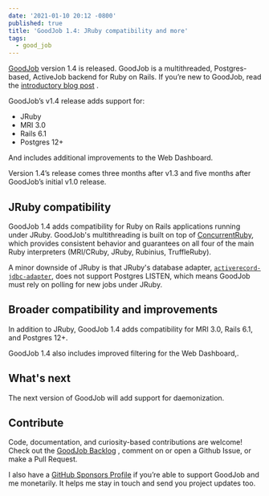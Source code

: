 ```yaml
---
date: '2021-01-10 20:12 -0800'
published: true
title: 'GoodJob 1.4: JRuby compatibility and more'
tags:
  - good_job
---
```

[GoodJob](https://github.com/bensheldon/good_job)  version 1.4 is released. GoodJob is a multithreaded, Postgres-based, ActiveJob backend for Ruby on Rails. If you’re new to GoodJob, read the  [introductory blog post](https://island94.org/2020/07/introducing-goodjob-1-0) .

GoodJob’s v1.4 release adds support for:

- JRuby
- MRI 3.0
- Rails 6.1
- Postgres 12+

And includes additional improvements to the Web Dashboard.

Version 1.4’s release comes three months after v1.3 and five months after GoodJob’s initial v1.0 release.

## JRuby compatibility
GoodJob 1.4 adds compatibility for Ruby on Rails applications running under JRuby. GoodJob's multithreading is built on top of [ConcurrentRuby](https://github.com/ruby-concurrency/concurrent-ruby), which provides consistent behavior and guarantees on all four of the main Ruby interpreters (MRI/CRuby, JRuby, Rubinius, TruffleRuby). 

A minor downside of JRuby is that JRuby's database adapter, [`activerecord-jdbc-adapter`](https://github.com/jruby/activerecord-jdbc-adapter), does not support Postgres LISTEN, which means GoodJob must rely on polling for new jobs under JRuby.

## Broader compatibility and improvements
In addition to JRuby, GoodJob 1.4 adds compatibility for MRI 3.0, Rails 6.1, and Postgres 12+. 

GoodJob 1.4 also includes improved filtering for the Web Dashboard,.

## What's next
The next version of GoodJob will add support for daemonization. 

## Contribute
Code, documentation, and curiosity-based contributions are welcome! Check out the  [GoodJob Backlog](https://github.com/bensheldon/good_job/projects/1) , comment on or open a Github Issue, or make a Pull Request.

I also have a  [GitHub Sponsors Profile](https://github.com/sponsors/bensheldon)  if you’re able to support GoodJob and me monetarily. It helps me stay in touch and send you project updates too.